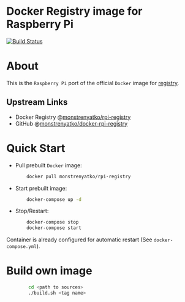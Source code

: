 Docker Registry image for Raspberry Pi
======================================

[![Build Status](https://travis-ci.org/monstrenyatko/docker-rpi-registry.svg?branch=master)](https://travis-ci.org/monstrenyatko/docker-rpi-registry)


About
=====

This is the `Raspberry Pi` port of the official `Docker` image for [registry](https://registry.hub.docker.com/_/registry/).

Upstream Links
--------------
* Docker Registry @[monstrenyatko/rpi-registry](https://hub.docker.com/r/monstrenyatko/rpi-registry/)
* GitHub @[monstrenyatko/docker-rpi-registry](https://github.com/monstrenyatko/docker-rpi-registry)

Quick Start
===========

* Pull prebuilt `Docker` image:

	```sh
		docker pull monstrenyatko/rpi-registry
	```
* Start prebuilt image:

	```sh
		docker-compose up -d
	```

* Stop/Restart:

	```sh
		docker-compose stop
		docker-compose start
	```

Container is already configured for automatic restart (See `docker-compose.yml`).

Build own image
===============

```sh
		cd <path to sources>
		./build.sh <tag name>
```
